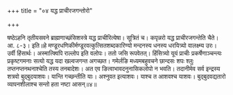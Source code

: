 +++
title = "०४ यद्ध प्राचीरजगन्तोरो"

+++

षष्ठेऽहनि तृतीयसवने ब्राह्मणाच्छंसिशस्त्रे यद्ध प्राचीरित्येषा। सूत्रितं च। कपृन्नरो यद्ध प्राचीरजगन्तेति चैते। आ. ८-३। इति॥हे मण्डूरधणिकीर्मण्डूरवत्कुत्सितशब्दकारिण्यो मन्दनस्य धनस्य धरयित्र्यो वालक्ष्म्य उरः। उर्वी हिंसार्थः। अस्मात्क्विपि राल्लोप इति वलोपः। ततो जसि रूपवेतत्। हिंसित्र्यो यूयं प्राचीः प्रकर्षेणाञ्चन्त्यः प्रकृष्टगमनाः सत्यो यद्ध यदा खल्वजगन्त अगच्छत। गमेर्लङि मध्यमबहुवचने छान्दसः शपः श्लुः तप्तनप्तनथनाश्चेति तस्य तनबादेशः। अत एव ङित्वाभावदनुनासिकलोपो न भवति। तदानीमेव सर्व इन्द्रस्य शत्रवो बुद्बुदयाशवः। यान्ति गच्छन्तीति याः। अश्नुवत इत्याशवः। याश्च त आशवश्च याशवः। बुद्बुदवद्यतारो व्यापनशीलाश्च सन्तो हता नष्टा आसन्॥४॥